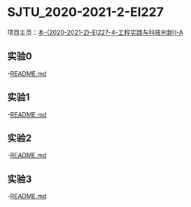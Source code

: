 # SJTU_2020-2021-2-EI227

项目主页：[本-(2020-2021-2)-EI227-4-工程实践与科技创新Ⅱ-A](https://grwei.github.io/SJTU_2020-2021-2-EI227/)

## 实验0

-[README.md](A2000TM4/exp0/README.md)

## 实验1

-[README.md](A2000TM4/exp1/README.md)

## 实验2

-[README.md](A2000TM4/exp2/README.md)

## 实验3

-[README.md](A2000TM4/exp3/README.md)
